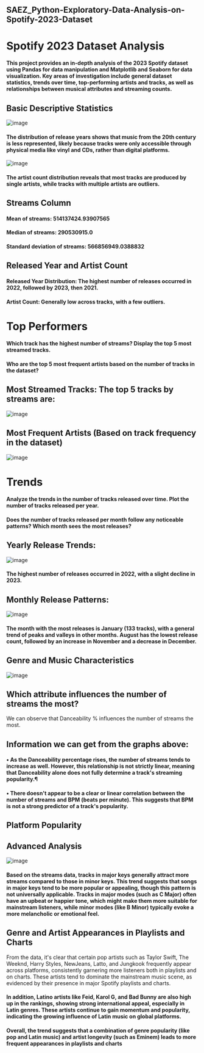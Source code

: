 ## SAEZ_Python-Exploratory-Data-Analysis-on-Spotify-2023-Dataset

# Spotify 2023 Dataset Analysis
#### This project provides an in-depth analysis of the 2023 Spotify dataset using Pandas for data manipulation and Matplotlib and Seaborn for data visualization. Key areas of investigation include general dataset statistics, trends over time, top-performing artists and tracks, as well as relationships between musical attributes and streaming counts.


## Basic Descriptive Statistics
![image](https://github.com/user-attachments/assets/d4915a6b-ce42-44ae-8ffb-6940a7a4b3e8)
#### The distribution of release years shows that music from the 20th century is less represented, likely because tracks were only accessible through physical media like vinyl and CDs, rather than digital platforms.

![image](https://github.com/user-attachments/assets/472f244a-ac86-4f03-9593-1d50c391bbda)
#### The artist count distribution reveals that most tracks are produced by single artists, while tracks with multiple artists are outliers.

## Streams Column
#### Mean of streams: 514137424.93907565
#### Median of streams: 290530915.0
#### Standard deviation of streams: 566856949.0388832

## Released Year and Artist Count
#### Released Year Distribution: The highest number of releases occurred in 2022, followed by 2023, then 2021.
#### Artist Count: Generally low across tracks, with a few outliers.

# Top Performers
#### Which track has the highest number of streams? Display the top 5 most streamed tracks.
#### Who are the top 5 most frequent artists based on the number of tracks in the dataset?

## Most Streamed Tracks: The top 5 tracks by streams are:

![image](https://github.com/user-attachments/assets/80ae656b-60aa-42c0-a252-dd76fb2f933b)


## Most Frequent Artists (Based on track frequency in the dataset)

![image](https://github.com/user-attachments/assets/cf8877d9-d10a-4d54-9a97-d9809016b955)


# Trends
#### Analyze the trends in the number of tracks released over time. Plot the number of tracks released per year.
#### Does the number of tracks released per month follow any noticeable patterns? Which month sees the most releases?

## Yearly Release Trends:

![image](https://github.com/user-attachments/assets/2ed8e013-1837-46ff-9ccb-b65d614a85de)

#### The highest number of releases occurred in 2022, with a slight decline in 2023.

## Monthly Release Patterns:

![image](https://github.com/user-attachments/assets/49612532-9c5b-498e-9a96-40832755cff4)

#### The month with the most releases is January (133 tracks), with a general trend of peaks and valleys in other months. August has the lowest release count, followed by an increase in November and a decrease in December.

## Genre and Music Characteristics
![image](https://github.com/user-attachments/assets/cb000ae3-1e75-4005-8754-4ba423f9bc4d)

## Which attribute influences the number of streams the most?
We can observe that Danceability % influences the number of streams the most.

## Information we can get from the graphs above:
#### • As the Danceability percentage rises, the number of streams tends to increase as well. However, this relationship is not strictly linear, meaning that Danceability alone does not fully determine a track's streaming popularity.¶
#### • There doesn't appear to be a clear or linear correlation between the number of streams and BPM (beats per minute). This suggests that BPM is not a strong predictor of a track's popularity.

## Platform Popularity

## Advanced Analysis
![image](https://github.com/user-attachments/assets/c69edfa9-3bcd-4746-bc64-3053e064603d)

#### Based on the streams data, tracks in major keys generally attract more streams compared to those in minor keys. This trend suggests that songs in major keys tend to be more popular or appealing, though this pattern is not universally applicable. Tracks in major modes (such as C Major) often have an upbeat or happier tone, which might make them more suitable for mainstream listeners, while minor modes (like B Minor) typically evoke a more melancholic or emotional feel.

## Genre and Artist Appearances in Playlists and Charts
From the data, it's clear that certain pop artists such as Taylor Swift, The Weeknd, Harry Styles, NewJeans, Latto, and Jungkook frequently appear across platforms, consistently garnering more listeners both in playlists and on charts. These artists tend to dominate the mainstream music scene, as evidenced by their presence in major Spotify playlists and charts.

#### In addition, Latino artists like Feid, Karol G, and Bad Bunny are also high up in the rankings, showing strong international appeal, especially in Latin genres. These artists continue to gain momentum and popularity, indicating the growing influence of Latin music on global platforms.

#### Overall, the trend suggests that a combination of genre popularity (like pop and Latin music) and artist longevity (such as Eminem) leads to more frequent appearances in playlists and charts
